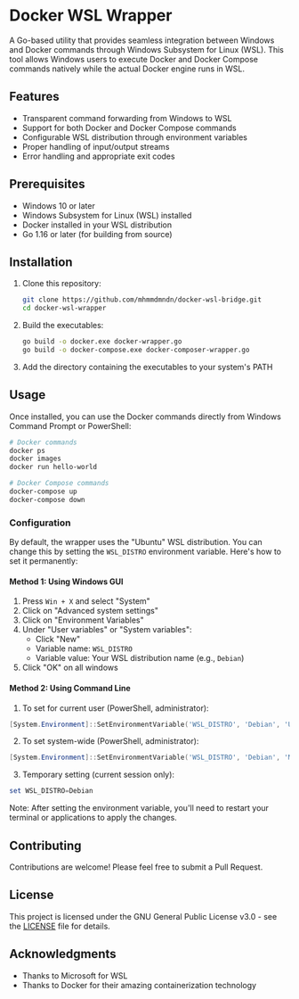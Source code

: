 # Docker WSL Wrapper

A Go-based utility that provides seamless integration between Windows and Docker commands through Windows Subsystem for Linux (WSL). This tool allows Windows users to execute Docker and Docker Compose commands natively while the actual Docker engine runs in WSL.

## Features

- Transparent command forwarding from Windows to WSL
- Support for both Docker and Docker Compose commands
- Configurable WSL distribution through environment variables
- Proper handling of input/output streams
- Error handling and appropriate exit codes

## Prerequisites

- Windows 10 or later
- Windows Subsystem for Linux (WSL) installed
- Docker installed in your WSL distribution
- Go 1.16 or later (for building from source)

## Installation

1. Clone this repository:
   ```bash
   git clone https://github.com/mhmmdmndn/docker-wsl-bridge.git
   cd docker-wsl-wrapper
   ```

2. Build the executables:
   ```bash
   go build -o docker.exe docker-wrapper.go
   go build -o docker-compose.exe docker-composer-wrapper.go
   ```

3. Add the directory containing the executables to your system's PATH

## Usage

Once installed, you can use the Docker commands directly from Windows Command Prompt or PowerShell:

```bash
# Docker commands
docker ps
docker images
docker run hello-world

# Docker Compose commands
docker-compose up
docker-compose down
```

### Configuration

By default, the wrapper uses the "Ubuntu" WSL distribution. You can change this by setting the `WSL_DISTRO` environment variable. Here's how to set it permanently:

#### Method 1: Using Windows GUI

1. Press `Win + X` and select "System"
2. Click on "Advanced system settings"
3. Click on "Environment Variables"
4. Under "User variables" or "System variables":
   - Click "New"
   - Variable name: `WSL_DISTRO`
   - Variable value: Your WSL distribution name (e.g., `Debian`)
5. Click "OK" on all windows

#### Method 2: Using Command Line

1. To set for current user (PowerShell, administrator):
```powershell
[System.Environment]::SetEnvironmentVariable('WSL_DISTRO', 'Debian', 'User')
```

2. To set system-wide (PowerShell, administrator):
```powershell
[System.Environment]::SetEnvironmentVariable('WSL_DISTRO', 'Debian', 'Machine')
```

3. Temporary setting (current session only):
```powershell
set WSL_DISTRO=Debian
```

Note: After setting the environment variable, you'll need to restart your terminal or applications to apply the changes.

## Contributing

Contributions are welcome! Please feel free to submit a Pull Request.

## License

This project is licensed under the GNU General Public License v3.0 - see the [LICENSE](LICENSE) file for details.

## Acknowledgments

- Thanks to Microsoft for WSL
- Thanks to Docker for their amazing containerization technology